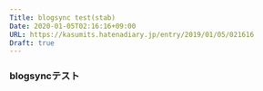 ```yaml
---
Title: blogsync test(stab)
Date: 2020-01-05T02:16:16+09:00
URL: https://kasumits.hatenadiary.jp/entry/2019/01/05/021616
Draft: true
---
```


<h3>blogsyncテスト</h3>
<p> </p>
